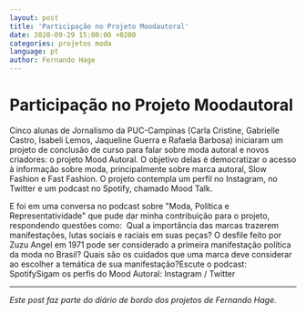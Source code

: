 ```yaml
---
layout: post
title: 'Participação no Projeto Moodautoral'
date: 2020-09-29 15:00:00 +0200
categories: projetos moda
language: pt
author: Fernando Hage
---
```


# Participação no Projeto Moodautoral

​Cinco alunas de Jornalismo da PUC-Campinas (Carla Cristine, Gabrielle Castro, Isabeli Lemos, Jaqueline Guerra e Rafaela Barbosa) iniciaram um projeto de conclusão de curso para falar sobre moda autoral e novos criadores: o projeto Mood Autoral. O objetivo delas é democratizar o acesso à informação sobre moda, principalmente sobre marca autoral, Slow Fashion e Fast Fashion. O projeto contempla um perfil no Instagram, no Twitter e um podcast no Spotify, chamado Mood Talk.

E foi em uma conversa no podcast sobre "Moda, Política e Representatividade" que pude dar minha contribuição para o projeto, respondendo questões como:  Qual a importância das marcas trazerem manifestações, lutas sociais e raciais em suas peças? O desfile feito por Zuzu Angel em 1971 pode ser considerado a primeira manifestação política da moda no Brasil? Quais são os cuidados que uma marca deve considerar ao escolher a temática de sua manifestação?Escute o podcast: SpotifySigam os perfis do Mood Autoral: Instagram / Twitter

---

*Este post faz parte do diário de bordo dos projetos de Fernando Hage.*